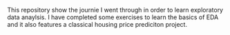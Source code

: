 This repository show the journie I went through in order to learn exploratory 
data anaylsis. I have completed some exercises to learn the basics of EDA and 
it also features a classical housing price prediciton project. 